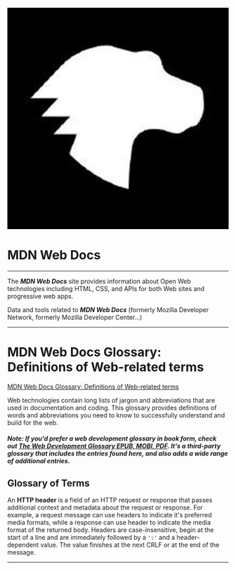 ![MDN Web Docs](MDN-Web-Docs.png)

# MDN Web Docs

---

The ***MDN Web Docs*** site provides information about Open Web technologies including HTML, CSS, and APIs for both Web sites and progressive web apps.

Data and tools related to ***MDN Web Docs*** (formerly Mozilla Developer Network, formerly Mozilla Developer Center...)

---

# MDN Web Docs Glossary: Definitions of Web-related terms

[MDN Web Docs Glossary: Definitions of Web-related terms](https://developer.mozilla.org/en-US/docs/Glossary)

Web technologies contain long lists of jargon and abbreviations that are used in documentation and coding. This glossary provides definitions of words and abbreviations you need to know to successfully understand and build for the web.

##### Note: If you'd prefer a web development glossary in book form, check out [The Web Development Glossary EPUB, MOBI, PDF](https://meiert.com/en/blog/the-web-development-glossary/). It's a third-party glossary that includes the entries found here, and also adds a wide range of additional entries.

## **Glossary of Terms**

An **HTTP header** is a field of an HTTP request or response that passes additional context and metadata about the request or response. For example, a request message can use headers to indicate it's preferred media formats, while a response can use header to indicate the media format of the returned body. Headers are case-insensitive, begin at the start of a line and are immediately followed by a `':'` and a header-dependent value. The value finishes at the next CRLF or at the end of the message.

---
